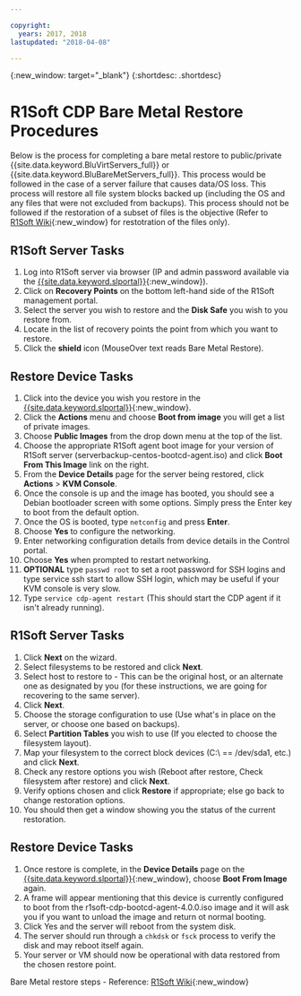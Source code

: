 ```yaml
---

copyright:
  years: 2017, 2018
lastupdated: "2018-04-08"

---
```

{:new_window: target="_blank"}
{:shortdesc: .shortdesc}

# R1Soft CDP Bare Metal Restore Procedures

Below is the process for completing a bare metal restore to public/private {{site.data.keyword.BluVirtServers_full}} or {{site.data.keyword.BluBareMetServers_full}}. This process would be followed in the case of a server failure that causes data/OS loss. This process will restore all file system blocks backed up (including the OS and any files that were not excluded from backups). This process should not be followed if the restoration of a subset of files is the objective (Refer to [R1Soft Wiki](http://wiki.r1soft.com/display/CDP/Restoring+Files){:new_window} for restotration of the files only).

## R1Soft Server Tasks

1. Log into R1Soft server via browser (IP and admin password available via the [{{site.data.keyword.slportal}}](https://control.softlayer.com/){:new_window}).
2. Click on **Recovery Points** on the bottom left-hand side of the R1Soft management portal.
3. Select the server you wish to restore and the **Disk Safe** you wish to you restore from.
4. Locate in the list of recovery points the point from which you want to restore.
5. Click the **shield** icon (MouseOver text reads Bare Metal Restore).


## Restore Device Tasks

1. Click into the device you wish you restore in the [{{site.data.keyword.slportal}}](https://control.softlayer.com/){:new_window}.
2. Click the **Actions** menu and choose **Boot from image** you will get a list of private images.
3. Choose **Public Images** from the drop down menu at the top of the list.
4. Choose the appropriate R1Soft agent boot image for your version of R1Soft server (serverbackup-centos-bootcd-agent.iso) and click **Boot From This Image** link on the right.
5. From the **Device Details** page for the server being restored, click **Actions** > **KVM Console**.
6. Once the console is up and the image has booted, you should see a Debian bootloader screen with some options.  Simply press the Enter key to boot from the default option.
7. Once the OS is booted, type `netconfig` and press **Enter**.
8. Choose **Yes** to configure the networking.
9. Enter networking configuration details from device details in the Control portal.
10. Choose **Yes** when prompted to restart networking.
11. **OPTIONAL** type `passwd root` to set a root password for SSH logins and type service ssh start to allow SSH login, which may be useful if your KVM console is very slow.
12. Type `service cdp-agent restart` (This should start the CDP agent if it isn't already running).


## R1Soft Server Tasks

1. Click **Next** on the wizard.
2. Select filesystems to be restored and click **Next**.
3. Select host to restore to - This can be the original host, or an alternate one as designated by you (for these instructions, we are going for recovering to the same server).
4. Click **Next**.
5. Choose the storage configuration to use (Use what's in place on the server, or choose one based on backups).
6. Select **Partition Tables** you wish to use (If you elected to choose the filesystem layout).
7. Map your filesystem to the correct block devices (C:\ == /dev/sda1, etc.) and click **Next**.
8. Check any restore options you wish (Reboot after restore, Check filesystem after restore) and click **Next**.
9. Verify options chosen and click **Restore** if appropriate; else go back to change restoration options.
10. You should then get a window showing you the status of the current restoration.


## Restore Device Tasks

1. Once restore is complete, in the **Device Details** page on the [{{site.data.keyword.slportal}}](https://control.softlayer.com/){:new_window}, choose **Boot From Image** again.
2. A frame will appear mentioning that this device is currently configured to boot from the r1soft-cdp-bootcd-agent-4.0.0.iso image and it will ask you if you want to unload the image and return ot normal booting.
3. Click Yes and the server will reboot from the system disk.
4. The server should run through a `chkdsk` or `fsck` process to verify the disk and may reboot itself again.
5. Your server or VM should now be operational with data restored from the chosen restore point.


Bare Metal restore steps - Reference: [R1Soft Wiki](http://wiki.r1soft.com/display/CDP/Bare-Metal+Restore){:new_window}
